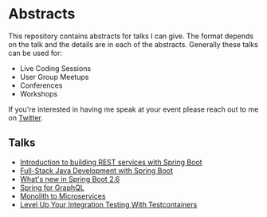 # Abstracts

This repository contains abstracts for talks I can give. The format depends on the talk and the details are in each of the abstracts. Generally these talks can be used for:

- Live Coding Sessions
- User Group Meetups
- Conferences
- Workshops

If you're interested in having me speak at your event please reach out to me on [Twitter](http://twitter.com/therealdanvega).

## Talks

- [Introduction to building REST services with Spring Boot](rest-service-spring-boot.md)
- [Full-Stack Java Development with Spring Boot](full-stack-java-spring-boot.md)
- [What's new in Spring Boot 2.6](spring-boot-26.md)
- [Spring for GraphQL](spring-for-graphql.md)
- [Monolith to Microservices](./monolith-to-microservices.md)
- [Level Up Your Integration Testing With Testcontainers](./test-containers.md)
